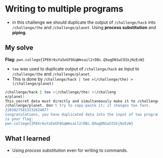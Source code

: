 # Writing to multiple programs
- in this challenge we should duplicate the output of `/challenge/hack` into `/challenge/the` and `/challenge/planet`. Using **process substitution** and **piping**.

## My solve
**Flag:** `pwn.college{IPEKr6uYa5eGF8GqWmsail2rDBc.QXwgDN1wCO1kjNzEzW}`

- `tee` was used to duplicate output of `/challenge/hack` as input to `/challenge/the` and `/challenge/planet`.
- This is done by `/challenge/hack | tee >(/challenge/the) >(/challenge/planet)`
```bash
/challenge/hack | tee >(/challenge/the) >(/challeng
e/planet)
This secret data must directly and simultaneously make it to /challenge/the and 
/challenge/planet. Don't try to copy-paste it; it changes too fast.
22038275813232624077
Congratulations, you have duplicated data into the input of two programs! Here 
is your flag:
pwn.college{IPEKr6uYa5eGF8GqWmsail2rDBc.QXwgDN1wCO1kjNzEzW}
```
## What I learned 
- Using *process substitution* even for writing to commands.
